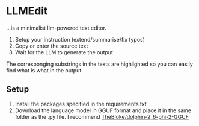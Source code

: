 # LLMEdit
...is a minimalist llm-powered text editor.
1. Setup your instruction (extend/summarise/fix typos)
2. Copy or enter the source text
3. Wait for the LLM to generate the output

The corresponging substrings in the texts are highlighted so you can easily find what is what in the output 

## Setup
1. Install the packages specified in the requirements.txt
2. Download the language model in GGUF format and place it in the same folder as the .py file. I recommend [TheBloke/dolphin-2_6-phi-2-GGUF](https://huggingface.co/TheBloke/dolphin-2_6-phi-2-GGUF)
